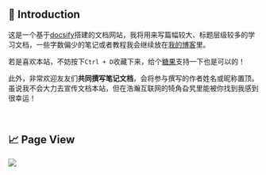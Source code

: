 ## 🌮 Introduction

这是一个基于[docsify](https://docsify.js.org/)搭建的文档网站，我将用来写篇幅较大、标题层级较多的学习文档，一些字数偏少的笔记或者教程我会继续放在[我的博客](https://hassanwong.top/)里。

若是喜欢本站，不妨按下`Ctrl + D`收藏下来，给个[糖果](https://cdn.jsdelivr.net/gh/hassanblog/CDN@v20210405/img/payment.png)支持一下也是可以的！

此外，非常欢迎友友们**共同撰写笔记文档**，会将参与撰写的作者姓名或昵称置顶。虽说我不会大力去宣传文档本站，但在浩瀚互联网的犄角旮旯里能被你找到我感到很幸运！

<br>

## 📈 Page View

<img src="https://count.getloli.com/get/@:hassanblog@docsify?theme=rule34">

